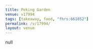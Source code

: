 ```yaml
---
title: Peking Garden
venue: v17994
tags: [takeaway, food, "fhrs:661852"]
permalink: /v/17994/
layout: venue
---
```

null